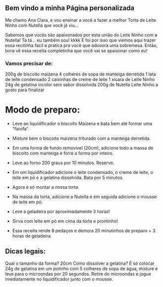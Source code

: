 ## Bem vindo a minha Página personalizada

Me chamo Ana Clara, e vou ensinar a você a fazer a melhor Torta de Leite Ninho com Nutella que você já viu...

Sabemos que vocês são apaixonados por esta união do Leite Ninho com a Nutella! Tá tá… eu também sou! kkkk
E foi por isso que viemos aqui trazer essa recitinha facil e pratica pra você que adooora uma sobremesa.
Então, bora vê essa receita completinha que você vai se apaixonar como eu!

### Vamos precisar de:

200g de biscoito maizena
4 colheres de sopa de manteiga derretida
1 lata de leite condensado
2 caixinhas de creme de leite
1 xícara de Leite Ninho
24g de gelatina incolor sem sabor dissolvida
200g de Nutella
Leite Ninho a gosto para finalizar


# Modo de preparo:

- Leve ao liquidificador o biscoito Maizena e bata bem até formar uma “farofa”.
- Misture bem o biscoito maizena triturado com a manteiga derretida.
- Em uma forma de fundo removível (20cm), adicione todo a massa de biscoito com manteiga e forre a forma por inteiro.
- Leve ao forno 200 graus por 10 minutos. Reserve.
- Em um liquidificador adicione o leite condensado, o creme de leite, o leite em pó e a gelatina dissolvida.
  Bata por 5 minutos.
- Agora é só montar a nossa torta.
- Na massa da torta, adicione a Nutella e em seguida adicione o mousse de leite em pó.
- Leve a geladeira por aproximadamente 3 horas!
- Sirva com leite em pó em cima da torta e prontinho!

- Essa receita rende 8 pedaços e demora 20 minutinhos de preparo + 3 horas de geladeira.


## Dicas legais:
Qual o tamanho da forma? 20cm
Como dissolver a gelatina? É só colocar 24g de gelatina em um potinho com 5 colheres de sopa de água, misture e leve para o microondas por 20 segundos.
Retire do microondas e jogue imediatamente no liquidificador junto com o mousse.





